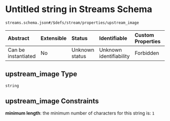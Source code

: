 # Untitled string in Streams Schema

```txt
streams.schema.json#/$defs/stream/properties/upstream_image
```



| Abstract            | Extensible | Status         | Identifiable            | Custom Properties | Additional Properties | Access Restrictions | Defined In                                                                 |
| :------------------ | :--------- | :------------- | :---------------------- | :---------------- | :-------------------- | :------------------ | :------------------------------------------------------------------------- |
| Can be instantiated | No         | Unknown status | Unknown identifiability | Forbidden         | Allowed               | none                | [streams.schema.json\*](../out/streams.schema.json "open original schema") |

## upstream\_image Type

`string`

## upstream\_image Constraints

**minimum length**: the minimum number of characters for this string is: `1`
